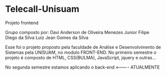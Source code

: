 # Telecall-Unisuam
Projeto frontend


Grupo composto por:
Davi Anderson de Oliveira Menezes Junior
Filipe Diego da Silva Luiz
Jean Gomes da Silva


Esse foi o  projeto proposto pela faculdade de Análise e Desenvolvimento de Sistemas pela UNISUAM, no modulo FRONT-END. 
No primeiro semestre o projeto é composto de HTML, CSS(BULMA), JavaScript, jquery e outras...

No segunda semestre estamos aplicando o back-end <---- ATUALMENTE





